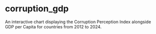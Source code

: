 # corruption_gdp
An interactive chart displaying the Corruption Perception Index alongside GDP per Capita for countries from 2012 to 2024.
